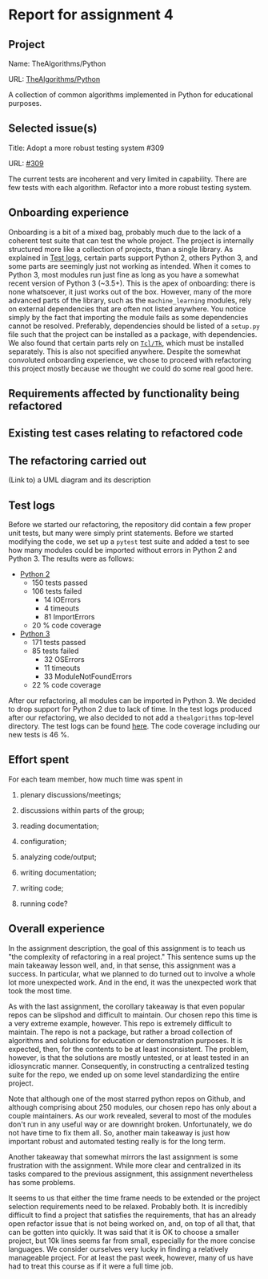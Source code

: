 # Report for assignment 4

## Project

Name: TheAlgorithms/Python

URL: [TheAlgorithms/Python](https://github.com/TheAlgorithms/Python)

A collection of common algorithms implemented in Python for educational purposes.


## Selected issue(s)

Title: Adopt a more robust testing system \#309

URL: [#309](https://github.com/TheAlgorithms/Python/issues/309)

The current tests are incoherent and very limited in capability. There are few tests with each algorithm. Refactor into a more robust testing system.

## Onboarding experience

Onboarding is a bit of a mixed bag, probably much due to the lack of a
coherent test suite that can test the whole project. The project is internally
structured more like a collection of projects, than a single library. As
explained in [Test logs](#test-logs), certain parts support Python 2, others
Python 3, and some parts are seemingly just not working as intended. When it
comes to Python 3, most modules run just fine as long as you have a somewhat
recent version of Python 3 (~3.5+). This is the apex of onboarding: there is
none whatsoever, it just works out of the box. However, many of the more
advanced parts of the library, such as the `machine_learning` modules, rely on
external dependencies that are often not listed anywhere. You notice simply by
the fact that importing the module fails as some dependencies cannot be
resolved. Preferably, dependencies should be listed of a `setup.py` file such
that the project can be installed as a package, with dependencies.  We also
found that certain parts rely on
[`Tcl/Tk`](https://www.tcl.tk/software/tcltk/), which must be installed
separately. This is also not specified anywhere. Despite the somewhat convoluted
onboarding experience, we chose to proceed with refactoring this project mostly
because we thought we could do some real good here.

## Requirements affected by functionality being refactored

## Existing test cases relating to refactored code

## The refactoring carried out

(Link to) a UML diagram and its description

## Test logs

Before we started our refactoring, the repository did contain a few proper unit
tests, but many were simply print statements. Before we started modifying the
code, we set up a `pytest` test suite and added a test to see how many modules
could be imported without errors in Python 2 and Python 3. The results were as
follows:

* [Python 2](before/py2_cov)
  - 150 tests passed
  - 106 tests failed
    - 14 IOErrors
    - 4 timeouts
    - 81 ImportErrors
  - 20 % code coverage
* [Python 3](before/py3_cov)
  - 171 tests passed
  - 85 tests failed
    - 32 OSErrors
    - 11 timeouts
    - 33 ModuleNotFoundErrors
  - 22 % code coverage

After our refactoring, all modules can be imported in Python 3. We decided to
drop support for Python 2 due to lack of time. In the test logs produced after
our refactoring, we also decided to not add a `thealgorithms` top-level
directory. The test logs can be found [here](after/py3_cov). The code coverage
including our new tests is 46 %.

## Effort spent

For each team member, how much time was spent in

1. plenary discussions/meetings;

2. discussions within parts of the group;

3. reading documentation;

4. configuration;

5. analyzing code/output;

6. writing documentation;

7. writing code;

8. running code?

## Overall experience

In the assignment description, the goal of this assignment is to teach us "the complexity of refactoring in a real project." This sentence sums up the main takeaway lesson well, and, in that sense, this assignment was a success. In particular, what we planned to do turned out to involve a whole lot more unexpected work. And in the end, it was the unexpected work that took the most time.

As with the last assignment, the corollary takeaway is that even popular repos can be slipshod and difficult to maintain. Our chosen repo this time is a very extreme example, however. This repo is extremely difficult to maintain. The repo is not a package, but rather a broad collection of algorithms and solutions for education or demonstration purposes. It is expected, then, for the contents to be at least inconsistent. The problem, however, is that the solutions are mostly untested, or at least tested in an idiosyncratic manner. Consequently, in constructing a centralized testing suite for the repo, we ended up on some level standardizing the entire project.

Note that although one of the most starred python repos on Github, and although comprising about 250 modules, our chosen repo has only about a couple maintainers. As our work revealed, several to most of the modules don't run in any useful way or are downright broken. Unfortunately, we do not have time to fix them all. So, another main takeaway is just how important robust and automated testing really is for the long term.

Another takeaway that somewhat mirrors the last assignment is some frustration with the assignment. While more clear and centralized in its tasks compared to the previous assignment, this assignment nevertheless has some problems.

It seems to us that either the time frame needs to be extended or the project selection requirements need to be relaxed. Probably both. It is incredibly difficult to find a project that satisfies the requirements, that has an already open refactor issue that is not being worked on, and, on top of all that, that can be gotten into quickly. It was said that it is OK to choose a smaller project, but 10k lines seems far from small, especially for the more concise languages. We consider ourselves very lucky in finding a relatively manageable project. For at least the past week, however, many of us have had to treat this course as if it were a full time job.
